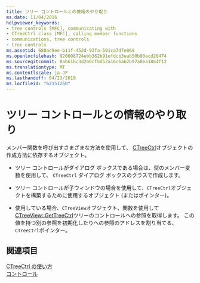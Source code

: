 ```yaml
---
title: ツリー コントロールとの情報のやり取り
ms.date: 11/04/2016
helpviewer_keywords:
- tree controls [MFC], communicating with
- CTreeCtrl class [MFC], calling member functions
- communications, tree controls
- tree controls
ms.assetid: 680ad9ee-b11f-452d-93fa-501ca7d7e069
ms.openlocfilehash: 920608724ebb362b91efdcb3eab50b80acd20474
ms.sourcegitcommit: 0ab61bc3d2b6cfbd52a16c6ab2b97a8ea1864f12
ms.translationtype: MT
ms.contentlocale: ja-JP
ms.lasthandoff: 04/23/2019
ms.locfileid: "62151260"
---
```

# <a name="communicating-with-a-tree-control"></a>ツリー コントロールとの情報のやり取り

メンバー関数を呼び出すさまざまな方法を使用して、 [CTreeCtrl](../mfc/reference/ctreectrl-class.md)オブジェクトの作成方法に依存するオブジェクト。

- ツリー コントロールがダイアログ ボックスである場合は、型のメンバー変数を使用して、 `CTreeCtrl`  ダイアログ ボックスのクラスで作成します。

- ツリー コントロールが子ウィンドウの場合を使用して、`CTreeCtrl`オブジェクトを構築するために使用するオブジェクト (またはポインター)。

- 使用している場合、`CTreeView`オブジェクト、関数を使用して[CTreeView::GetTreeCtrl](../mfc/reference/ctreeview-class.md#gettreectrl)ツリーのコントロールへの参照を取得します。 この値を持つ別の参照を初期化したりへの参照のアドレスを割り当てる、`CTreeCtrl`ポインター。

## <a name="see-also"></a>関連項目

[CTreeCtrl の使い方](../mfc/using-ctreectrl.md)<br/>
[コントロール](../mfc/controls-mfc.md)
